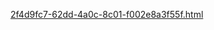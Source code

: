 [2f4d9fc7-62dd-4a0c-8c01-f002e8a3f55f.html](https://github.com/user-attachments/files/22210329/2f4d9fc7-62dd-4a0c-8c01-f002e8a3f55f.html)
